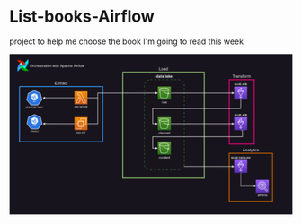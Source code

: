 # List-books-Airflow
project to help me choose the book I'm going to read this week

![alt text](https://github.com/nandozanutto/List-books-Airflow/blob/main/arquitetura.png?raw=true)

